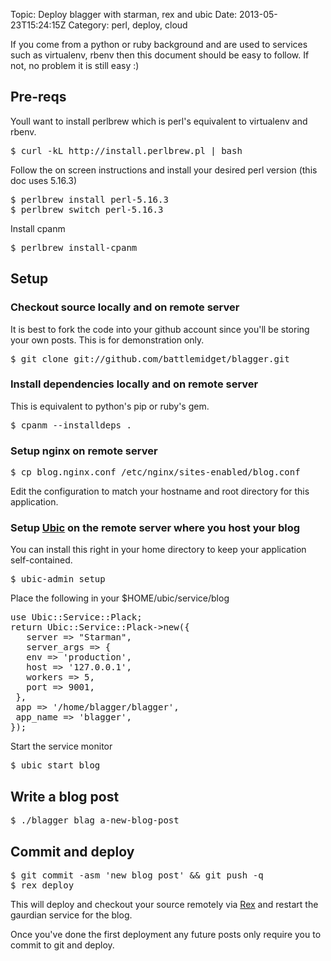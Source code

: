 Topic: Deploy blagger with starman, rex and ubic
Date: 2013-05-23T15:24:15Z
Category: perl, deploy, cloud

If you come from a python or ruby background and are used to services
such as virtualenv, rbenv then this document should be easy to
follow. If not, no problem it is still easy :)

## Pre-reqs

Youll want to install perlbrew which is perl's equivalent to virtualenv and rbenv.

<pre class="prettyprint">
$ curl -kL http://install.perlbrew.pl | bash
</pre>

Follow the on screen instructions and install your desired perl version (this doc uses 5.16.3)

<pre class="prettyprint">
$ perlbrew install perl-5.16.3
$ perlbrew switch perl-5.16.3
</pre>

Install cpanm

<pre class="prettyprint">
$ perlbrew install-cpanm
</pre>

## Setup

### Checkout source locally and on remote server

It is best to fork the code into your github account since you'll be
storing your own posts. This is for demonstration only.

<pre class="prettyprint">
$ git clone git://github.com/battlemidget/blagger.git
</pre>

### Install dependencies locally and on remote server

This is equivalent to python's pip or ruby's gem.

<pre class="prettyprint">
$ cpanm --installdeps .
</pre>

### Setup nginx on remote server

<pre class="prettyprint">
$ cp blog.nginx.conf /etc/nginx/sites-enabled/blog.conf
</pre>

Edit the configuration to match your hostname and root directory for this application.

### Setup [Ubic][] on the remote server where you host your blog

You can install this right in your home directory to keep your application self-contained.

<pre class="prettyprint">
$ ubic-admin setup
</pre>

Place the following in your $HOME/ubic/service/blog

<pre class="prettyprint">
use Ubic::Service::Plack;
return Ubic::Service::Plack->new({
   server => "Starman",
   server_args => {
   env => 'production',
   host => '127.0.0.1',
   workers => 5,
   port => 9001,
 },
 app => '/home/blagger/blagger',
 app_name => 'blagger',
});
</pre>

Start the service monitor

<pre class="prettyprint">
$ ubic start blog
</pre>

## Write a blog post

<pre class="prettyprint">
$ ./blagger blag a-new-blog-post
</pre>

## Commit and deploy

<pre class="prettyprint">
$ git commit -asm 'new blog post' && git push -q
$ rex deploy
</pre>

This will deploy and checkout your source remotely via [Rex][] and restart the gaurdian service for the blog.

Once you've done the first deployment any future posts only require you to commit to git and deploy.

[Ubic]: https://metacpan.org/release/Ubic
[Rex]: http://rexify.org
